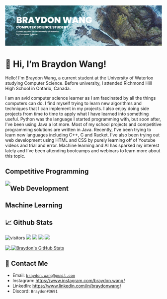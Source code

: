 [![Header](header.png "Header")](https://braydonwang.github.io)

# 👋 Hi, I’m Braydon Wang!

Hello! I'm Braydon Wang, a current student at the University of Waterloo studying Computer Science. Before university, I attended Richmond Hill High School in Ontario, Canada.

I am an avid computer science learner as I am fascinated by all the things computers can do. I find myself trying to learn new algorithms and techniques that I can implement in my projects. I also enjoy doing side projects from time to time to apply what I have learned into something useful. Python was the language I started programming with, but soon after, I've been using Java a lot more. Most of my school projects and competitive programming solutions are written in Java. Recently, I've been trying to learn new languages including C++, C and Racket. I've also been trying out web development using HTML and CSS by purely learning off of Youtube videos and trial and error. Machine learning and AI has sparked my interest lately and I've been attending bootcamps and webinars to learn more about this topic.

## Competitive Programming

<a href="https://github.com/braydonwang/Competitive-Programming-Solutions">
   <img align="left" src="https://github-readme-stats.vercel.app/api/pin/?username=braydonwang&repo=Competitive-Programming-  Solutions&theme=radical&show_owner=true"/>
  </a>

## Web Development

## Machine Learning

## &#x1f4c8; Github Stats

![visitors](https://visitor-badge.glitch.me/badge?page_id=braydonwang.braydonwang)
![](https://img.shields.io/github/followers/braydonwang?style=social)
![](https://img.shields.io/github/forks/braydonwang/braydonwang.github.io?style=social)
![](https://img.shields.io/github/stars/braydonwang?style=social)
![](https://img.shields.io/github/watchers/braydonwang/braydonwang.github.io?style=social)

<a href="https://github.com/braydonwang/braydonwang">
  <img align="center" src="https://github-readme-stats.vercel.app/api/top-langs/?username=braydonwang&tex&title_color=ffffff&text_color=c9cacc&icon_color=2bbc8a&bg_color=1d1f21&layout=compact" />
</a>
<a href="https://github.com/braydonwang/braydonwang">
  <img align="center" src="https://github-readme-stats.vercel.app/api?username=braydonwang&theme=gotham&show_icons=true)" alt="Braydon's GitHub Stats" />
</a>

## 📝 Contact Me
* Email: [`braydon.wang@gmail.com`](mailto:braydon.wang@gmail.com)
* Instagram: https://www.instagram.com/braydon.wang/
* LinkedIn: https://www.linkedin.com/in/braydonwang/
* Discord: `Braydon#3691`
